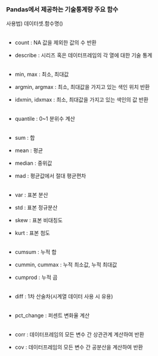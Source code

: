 ### Pandas에서 제공하는 기술통계량 주요 함수

사용법) 데이터셋.함수명()
<br/><br/>

* count : NA 값을 제외한 값의 수 반환<br/>
* describe : 시리즈 혹은 데이터프레임의 각 열에 대한 기술 통계
<br/><br/>

* min, max : 최소, 최대값<br/>
* argmin, argmax : 최소, 최대값을 가지고 있는 색인 위치 반환<br/>
* idxmin, idxmax : 최소, 최대값을 가지고 있는 색인의 값 반환
<br/><br/>

* quantile : 0~1 분위수 계산
<br/><br/>

* sum : 합<br/>
* mean : 평균<br/>
* median : 중위값<br/>
* mad : 평균값에서 절대 평균편차
<br/><br/>

* var : 표본 분산<br/>
* std : 표본 정규분산<br/>
* skew : 표본 비대칭도<br/>
* kurt : 표본 첨도
<br/><br/>

* cumsum : 누적 합<br/>
* cummin, cummax : 누적 최소값, 누적 최대값<br/>
* cumprod : 누적 곱
<br/><br/>

* diff : 1차 산술차(시계열 데이터 사용 시 유용)
<br/><br/>

* pct_change : 퍼센트 변화율 계산
<br/><br/>

* corr : 데이터프레임의 모든 변수 간 상관관계 계산하여 반환<br/>
* cov : 데이터프레임의 모든 변수 간 공분산을 계산하여 반환

